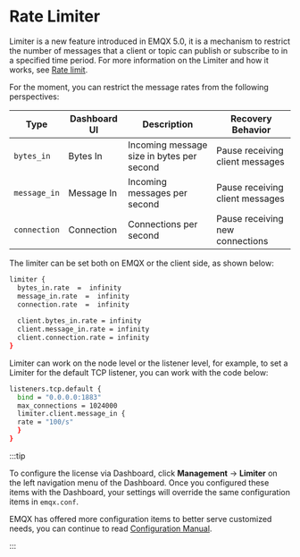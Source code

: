 # Rate Limiter

Limiter is a new feature introduced in EMQX 5.0, it is a mechanism to restrict the number of messages that a client or topic can publish or subscribe to in a specified time period. For more information on the Limiter and how it works, see [Rate limit](../rate-limit/rate-limit.md). 

For the moment, you can restrict the message rates from the following perspectives:

| **Type**     | Dashboard UI | **Description**                           | **Recovery Behavior**           |
| ------------ | ------------ | ----------------------------------------- | ------------------------------- |
| `bytes_in`   | Bytes In     | Incoming message size in bytes per second | Pause receiving client messages |
| `message_in` | Message In   | Incoming messages per second              | Pause receiving client messages |
| `connection` | Connection   | Connections per second                    | Pause receiving new connections |

The limiter can be set both on EMQX or the client side, as shown below: 

```bash
limiter {
  bytes_in.rate  =  infinity
  message_in.rate  =  infinity
  connection.rate  =  infinity
  
  client.bytes_in.rate = infinity
  client.message_in.rate = infinity
  client.connection.rate = infinity
}
```

Limiter can work on the node level or the listener level, for example, to set a Limiter for the default TCP listener, you can work with the code below:

```bash
listeners.tcp.default {
  bind = "0.0.0.0:1883"
  max_connections = 1024000
  limiter.client.message_in {
  rate = "100/s"
  }
}
```

:::tip

To configure the license via Dashboard,  click **Management** -> **Limiter** on the left navigation menu of the Dashboard. Once you configured these items with the Dashboard, your settings will override the same configuration items in `emqx.conf`.

EMQX has offered more configuration items to better serve customized needs, you can continue to read [Configuration Manual](./configuration-manual.md).

:::